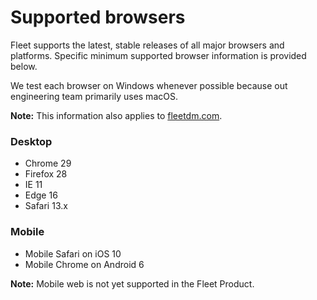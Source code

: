
# Supported browsers

Fleet supports the latest, stable releases of all major browsers and platforms. Specific minimum supported browser information is provided below.

We test each browser on Windows whenever possible because out engineering team primarily uses macOS.

**Note:** This information also applies to [fleetdm.com](https://www.fleetdm.com).

### Desktop

- Chrome 29
- Firefox 28
- IE 11
- Edge 16
- Safari 13.x

### Mobile

- Mobile Safari on iOS 10
- Mobile Chrome on Android 6

**Note:** Mobile web is not yet supported in the Fleet Product.